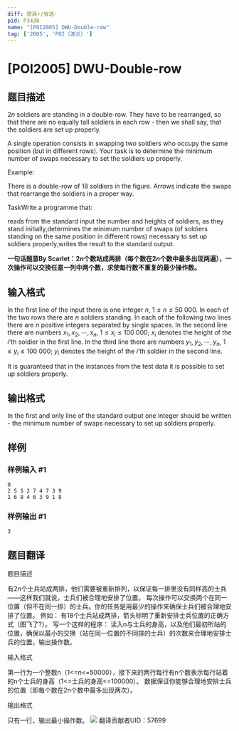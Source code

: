 ```yaml
---
diff: 提高+/省选-
pid: P3430
name: "[POI2005] DWU-Double-row"
tag: ['2005', 'POI（波兰）']
---
```

# [POI2005] DWU-Double-row
## 题目描述

$2n$ soldiers are standing in a double-row. They have to be rearranged, so that there are no equally tall soldiers in each row - then we shall say, that the soldiers are set up properly.

A single operation consists in swapping two soldiers who occupy the same position (but in different rows). Your task is to determine the minimum number of swaps necessary to set the soldiers up properly.

Example:

There is a double-row of $18$ soldiers in the figure. Arrows indicate the swaps that rearrange the soldiers in a proper way.

TaskWrite a programme that:

reads from the standard input the number and heights of soldiers, as they stand initially,determines the minimum number of swaps (of soldiers standing on the same position in different rows) necessary to set up soldiers properly,writes the result to the standard output.


**一句话题意By Scarlet：$2n$个数站成两排（每个数在$2n$个数中最多出现两遍），一次操作可以交换任意一列中两个数，求使每行数不重复的最少操作数。**

## 输入格式

In the first line of the input there is one integer $n$, $1\le n\le 50\ 000$. In each of the two rows there are $n$ soldiers standing. In each of the following two lines there are $n$ positive integers separated by single spaces. In the second line there are numbers $x_1,x_2,\cdots,x_n$, $1\le x_i\le 100\ 000$; $x_i$ denotes the height of the $i$'th soldier in the first line. In the third line there are numbers $y_1,y_2,\cdots,y_n$, $1\le y_i\le 100\ 000$; $y_i$ denotes the height of the $i$'th soldier in the second line.

It is guaranteed that in the instances from the test data it is possible to set up soldiers properly.

## 输出格式

In the first and only line of the standard output one integer should be written - the minimum number of swaps necessary to set up soldiers properly.

## 样例

### 样例输入 #1
```
9
2 5 5 2 7 4 7 3 9
1 6 8 4 6 3 9 1 8
```
### 样例输出 #1
```
3
```
## 题目翻译

题目描述

有2n个士兵站成两排，他们需要被重新排列，以保证每一排里没有同样高的士兵——这样我们就说，士兵们被合理地安排了位置。 每次操作可以交换两个在同一位置（但不在同一排）的士兵。你的任务是用最少的操作来确保士兵们被合理地安排了位置。 例如： 有18个士兵站成两排，箭头标明了重新安排士兵位置的正确方式（图飞了?）。 写一个这样的程序： 读入n与士兵的身高，以及他们最初所站的位置，确保以最小的交换（站在同一位置的不同排的士兵）的次数来合理地安排士兵的位置，输出操作数。

输入格式

第一行为一个整数n（1<=n<=50000），接下来的两行每行有n个数表示每行站着的n个士兵的身高（1<=士兵的身高<=100000）。 数据保证你能够合理地安排士兵的位置（即每个数在2n个数中最多出现两次）。

输出格式

只有一行，输出最小操作数。
![](https://cdn.luogu.org/upload/pic/14829.png)
翻译贡献者UID：57699
